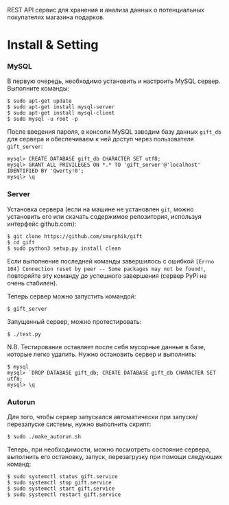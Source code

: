 REST API сервис для хранения и анализа данных о потенциальных покупателях магазина подарков.

# Install & Setting

### MySQL

В первую очередь, необходимо установить и настроить MySQL сервер. Выполните команды:

    $ sudo apt-get update
    $ sudo apt-get install mysql-server
    $ sudo apt-get install mysql-client
    $ sudo mysql -u root -p

После введения пароля, в консоли MySQL заводим базу данных `gift_db` для сервера и обеспечиваем к ней доступ через пользователя `gift_server`:

    mysql> CREATE DATABASE gift_db CHARACTER SET utf8;
    mysql> GRANT ALL PRIVILEGES ON *.* TO 'gift_server'@'localhost' IDENTIFIED BY 'Qwerty!0';
    mysql> \q

### Server

Установка сервера (если на машине не установлен `git`, можно установить его или скачать содержимое репозитория, используя интерфейс github.com):

    $ git clone https://github.com/smurphik/gift
    $ cd gift
    $ sudo python3 setup.py install clean

Если выполнение последней команды завершилось с ошибкой `[Errno 104] Connection reset by peer -- Some packages may not be found!`, повторяйте эту команду до успешного завершения (сервер PyPi не очень стабилен).

Теперь сервер можно запустить командой:

    $ gift_server

Запущенный сервер, можно протестировать:

    $ ./test.py

N.B. Тестирование оставляет после себя мусорные данные в базе, которые легко удалить. Нужно остановить сервер и выполнить:

    $ mysql
    mysql> `DROP DATABASE gift_db; CREATE DATABASE gift_db CHARACTER SET utf8;
    mysql> \q

### Autorun

Для того, чтобы сервер запускался автоматически при запуске/перезапуске системы, нужно выполнить скрипт:

    $ sudo ./make_autorun.sh

Теперь, при необходимости, можно посмотреть состояние сервера, выполнить его остановку, запуск, перезагрузку при помощи следующих команд:

    $ sudo systemctl status gift.service
    $ sudo systemctl stop gift.service
    $ sudo systemctl start gift.service
    $ sudo systemctl restart gift.service
